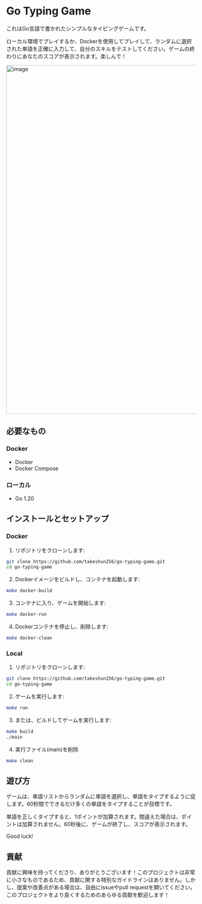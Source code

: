 # Go Typing Game

これはGo言語で書かれたシンプルなタイピングゲームです。

ローカル環境でプレイするか、Dockerを使用してプレイして、ランダムに選択された単語を正確に入力して、自分のスキルをテストしてください。ゲームの終わりにあなたのスコアが表示されます。楽しんで！

<img width="929" alt="image" src="https://user-images.githubusercontent.com/75155218/226076825-1d71fd43-3412-4600-9dd8-9f9d2b31c775.png">


## 必要なもの

### Docker
- Docker
- Docker Compose

### ローカル
- Go 1.20

## インストールとセットアップ

### Docker
1. リポジトリをクローンします:

```bash
git clone https://github.com/takeshun256/go-typing-game.git
cd go-typing-game
```

2. Dockerイメージをビルドし、コンテナを起動します:

```bash
make docker-build
```

3. コンテナに入り、ゲームを開始します:

```bash
make docker-run
```

4. Dockerコンテナを停止し、削除します:

```bash
make docker-clean
```


### Local

1. リポジトリをクローンします:

```bash
git clone https://github.com/takeshun256/go-typing-game.git
cd go-typing-game
```

2. ゲームを実行します:

```bash
make run
```

3. または、ビルドしてゲームを実行します:

```bash
make build
./main
```

4. 実行ファイル(main)を削除

```bash
make clean
```


## 遊び方

ゲームは、単語リストからランダムに単語を選択し、単語をタイプするように促します。60秒間でできるだけ多くの単語をタイプすることが目標です。

単語を正しくタイプすると、1ポイントが加算されます。間違えた場合は、ポイントは加算されません。60秒後に、ゲームが終了し、スコアが表示されます。

Good luck!

## 貢献
貢献に興味を持ってくださり、ありがとうございます！このプロジェクトは非常に小さなものであるため、貢献に関する特別なガイドラインはありません。しかし、提案や改善点がある場合は、自由にissueやpull requestを開いてください。このプロジェクトをより良くするためのあらゆる貢献を歓迎します！

